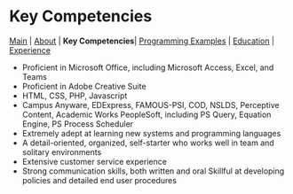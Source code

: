 # Key Competencies
[Main](README.md) | [About](about.md) | **Key Competencies**| [Programming Examples](programmingexample.md) | [Education](education.md) | [Experience](experience.md)

- Proficient in Microsoft Office, including Microsoft Access, Excel, and Teams
- Proficient in Adobe Creative Suite
- HTML, CSS, PHP, Javascript
- Campus Anyware, EDExpress, FAMOUS-PSI, COD, NSLDS, Perceptive Content, Academic Works
PeopleSoft, including PS Query, Equation Engine, PS Process Scheduler
- Extremely adept at learning new systems and programming languages
- A detail-oriented, organized, self-starter who works well in team and solitary environments
- Extensive customer service experience
- Strong communication skills, both written and oral
Skillful at developing policies and detailed end user procedures